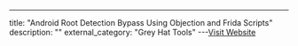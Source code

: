 ---
title: "Android Root Detection Bypass Using Objection and Frida Scripts"
description: ""
external_category: "Grey Hat Tools"
---[Visit Website](https://medium.com/@GowthamR1/android-root-detection-bypass-using-objection-and-frida-scripts-d681d30659a7)

